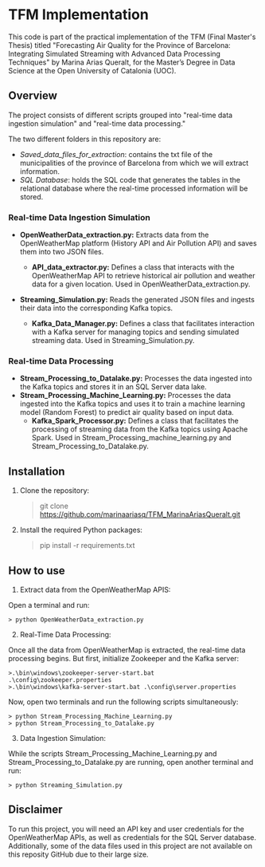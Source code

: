 # TFM Implementation

This code is part of the practical implementation of the TFM (Final Master's Thesis) titled "Forecasting Air Quality for the Province of Barcelona: Integrating Simulated Streaming with Advanced Data Processing Techniques" by Marina Arias Queralt, for the Master’s Degree in Data Science at the Open University of Catalonia (UOC).

## Overview
The project consists of different scripts grouped into "real-time data ingestion simulation" and "real-time data processing."

The two different folders in this repository are:

 + *Saved_data_files_for_extraction*: contains the txt file of the municipalities of the province of Barcelona from which we will extract information.
 + *SQL Database*: holds the SQL code that generates the tables in the relational database where the real-time processed information will be stored.

### Real-time Data Ingestion Simulation
+ **OpenWeatherData_extraction.py:** Extracts data from the OpenWeatherMap platform (History API and Air Pollution API) and saves them into two JSON files.

    + **API_data_extractor.py:** Defines a class that interacts with the OpenWeatherMap API to retrieve historical air pollution and weather data for a given location. Used in OpenWeatherData_extraction.py.

+ **Streaming_Simulation.py:** Reads the generated JSON files and ingests their data into the corresponding Kafka topics.

    +  **Kafka_Data_Manager.py:** Defines a class that facilitates interaction with a Kafka server for managing topics and sending simulated streaming data. Used in Streaming_Simulation.py.

### Real-time Data Processing
+ **Stream_Processing_to_Datalake.py:** Processes the data ingested into the Kafka topics and stores it in an SQL Server data lake.
+ **Stream_Processing_Machine_Learning.py:** Processes the data ingested into the Kafka topics and uses it to train a machine learning model (Random Forest) to predict air quality based on input data.
    + **Kafka_Spark_Processor.py:** Defines a class that facilitates the processing of streaming data from the Kafka topics using Apache Spark. Used in Stream_Processing_machine_learning.py and Stream_Processing_to_Datalake.py.


## Installation

1. Clone the repository:

     > git clone https://github.com/marinaariasq/TFM_MarinaAriasQueralt.git 

3. Install the required Python packages:

     > pip install -r requirements.txt

## How to use

1. Extract data from the OpenWeatherMap APIS:

Open a terminal and run: 
    
    > python OpenWeatherData_extraction.py

2. Real-Time Data Processing:

Once all the data from OpenWeatherMap is extracted, the real-time data processing begins. But first, initialize Zookeeper and the Kafka server:

    >.\bin\windows\zookeeper-server-start.bat .\config\zookeeper.properties
    >.\bin\windows\kafka-server-start.bat .\config\server.properties    
    
Now, open two terminals and run the following scripts simultaneously:
    
    > python Stream_Processing_Machine_Learning.py
    > python Stream_Processing_to_Datalake.py

3. Data Ingestion Simulation:
   
While the scripts Stream_Processing_Machine_Learning.py and Stream_Processing_to_Datalake.py are running, open another terminal and run:

    > python Streaming_Simulation.py

## Disclaimer

To run this project, you will need an API key and user credentials for the OpenWeatherMap APIs, as well as credentials for the SQL Server database.  Additionally, some of the data files used in this project are not available on this reposity GitHub due to their large size.
